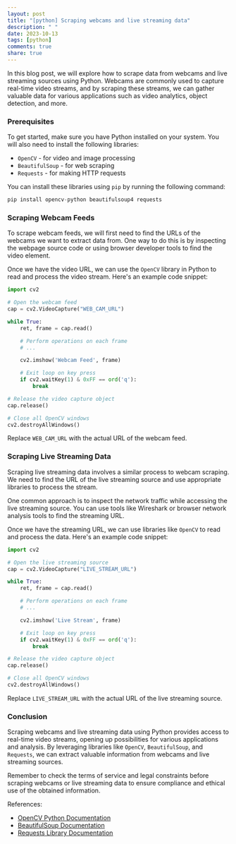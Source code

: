 ```yaml
---
layout: post
title: "[python] Scraping webcams and live streaming data"
description: " "
date: 2023-10-13
tags: [python]
comments: true
share: true
---
```


In this blog post, we will explore how to scrape data from webcams and live streaming sources using Python. Webcams are commonly used to capture real-time video streams, and by scraping these streams, we can gather valuable data for various applications such as video analytics, object detection, and more.

### Prerequisites

To get started, make sure you have Python installed on your system. You will also need to install the following libraries:

- `OpenCV` - for video and image processing
- `BeautifulSoup` - for web scraping
- `Requests` - for making HTTP requests

You can install these libraries using `pip` by running the following command:

```python
pip install opencv-python beautifulsoup4 requests
```

### Scraping Webcam Feeds

To scrape webcam feeds, we will first need to find the URLs of the webcams we want to extract data from. One way to do this is by inspecting the webpage source code or using browser developer tools to find the video element.

Once we have the video URL, we can use the `OpenCV` library in Python to read and process the video stream. Here's an example code snippet:

```python
import cv2

# Open the webcam feed
cap = cv2.VideoCapture("WEB_CAM_URL")

while True:
    ret, frame = cap.read()

    # Perform operations on each frame
    # ...

    cv2.imshow('Webcam Feed', frame)

    # Exit loop on key press
    if cv2.waitKey(1) & 0xFF == ord('q'):
        break

# Release the video capture object
cap.release()

# Close all OpenCV windows
cv2.destroyAllWindows()
```

Replace `WEB_CAM_URL` with the actual URL of the webcam feed.

### Scraping Live Streaming Data

Scraping live streaming data involves a similar process to webcam scraping. We need to find the URL of the live streaming source and use appropriate libraries to process the stream.

One common approach is to inspect the network traffic while accessing the live streaming source. You can use tools like Wireshark or browser network analysis tools to find the streaming URL.

Once we have the streaming URL, we can use libraries like `OpenCV` to read and process the data. Here's an example code snippet:

```python
import cv2

# Open the live streaming source
cap = cv2.VideoCapture("LIVE_STREAM_URL")

while True:
    ret, frame = cap.read()

    # Perform operations on each frame
    # ...

    cv2.imshow('Live Stream', frame)

    # Exit loop on key press
    if cv2.waitKey(1) & 0xFF == ord('q'):
        break

# Release the video capture object
cap.release()

# Close all OpenCV windows
cv2.destroyAllWindows()
```

Replace `LIVE_STREAM_URL` with the actual URL of the live streaming source.

### Conclusion

Scraping webcams and live streaming data using Python provides access to real-time video streams, opening up possibilities for various applications and analysis. By leveraging libraries like `OpenCV`, `BeautifulSoup`, and `Requests`, we can extract valuable information from webcams and live streaming sources.

Remember to check the terms of service and legal constraints before scraping webcams or live streaming data to ensure compliance and ethical use of the obtained information.

References:
- [OpenCV Python Documentation](https://docs.opencv.org/4.5.2/)
- [BeautifulSoup Documentation](https://www.crummy.com/software/BeautifulSoup/bs4/doc/)
- [Requests Library Documentation](https://docs.python-requests.org/en/latest/)